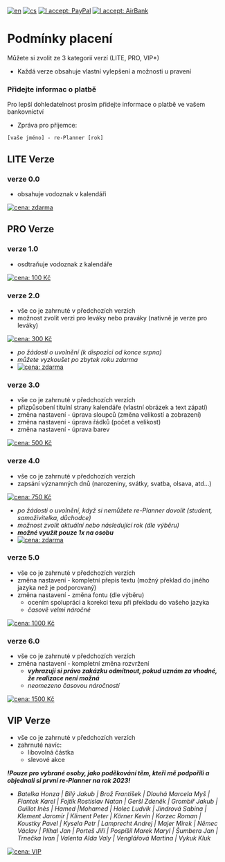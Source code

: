 [![en](https://img.shields.io/badge/lang-en-red.svg)](https://github.com/PepikVaio/reMarkable_re-Planner/blob/main/.github/PAYMENT.md)
[![cs](https://img.shields.io/badge/lang-cs-springgreen.svg)](https://github.com/PepikVaio/reMarkable_re-Planner/blob/main/.language_cs/PAYMENT.cs.md)
[![I accept: PayPal](https://img.shields.io/badge/accept-PayPal-blue)](http://paypal.me/josefwajsar)
[![I accept: AirBank](https://img.shields.io/badge/accept-AirBankBank-green)](https://www.airbank.cz/)


# Podmínky placení

Můžete si zvolit ze 3 kategorií verzí (LITE, PRO, VIP*)
* Každá verze obsahuje vlastní vylepšení a možnosti u pravení

### Přidejte informac o platbě
Pro lepší dohledatelnost prosím přidejte informace o platbě ve vašem bankovnictví
* Zpráva pro příjemce:
```
[vaše jméno] - re-Planner [rok]
```


## LITE Verze

### verze 0.0
* obsahuje vodoznak v kalendáři

[![cena: zdarma](https://img.shields.io/badge/cena:-zdarma-green)](https://github.com/PepikVaio/reMarkable_re-Planner/releases)

## PRO Verze

### verze 1.0
* osdtraňuje vodoznak z kalendáře

[![cena: 100 Kč](https://img.shields.io/badge/cena:-100_Kč-green)](https://github.com/PepikVaio/reMarkable_re-Planner/blob/main/.github/PAYMENT_Currency/K%C4%8D/100%20K%C4%8D.png)

### verze 2.0
* vše co je zahrnuté v předchozích verzích
* možnost zvolit verzi pro leváky nebo praváky (nativně je verze pro leváky)

[![cena: 300 Kč](https://img.shields.io/badge/cena:-300_Kč-green)](https://github.com/PepikVaio/reMarkable_re-Planner/blob/main/.github/PAYMENT_Currency/K%C4%8D/300%20K%C4%8D.png)

  * *po žádosti o uvolnění (k dispozici od konce srpna)*
  * *můžete vyzkoušet po zbytek roku zdarma*
  * [![cena: zdarma](https://img.shields.io/badge/cena:-zdarma-green)](mailto:Wajsar.Josef@hotmail.com?subject=re-Planner%20(akce%20konec%20srpna)&body=Dobrý%20den%20pane%20Wajsare,%0Avyužívám%20akci%20(k%20dispozici%20od%20konce%20srpna).%0A%0AProsím%20o%20zaslání%20re-Planneru%20(verze%202.0)%20na%20zbývající%20období%20roku.%0AMám%20zájem%20o%20verzi%20pro%20%5Bdoplňte%20-%20leváky,%20praváky%5D.%0A%0AVelice%20děkuji%20s%20pozdravem%20%5Bdoplňte%5D.)

### verze 3.0
* vše co je zahrnuté v předchozích verzích
* přizpůsobení titulní strany kalendáře (vlastní obrázek a text zápatí)
* změna nastavení - úprava sloupců (změna velikostí a zobrazení)
* změna nastavení - úprava řádků (počet a velikost)
* změna nastavení - úprava barev

[![cena: 500 Kč](https://img.shields.io/badge/cena:-500_Kč-green)](https://github.com/PepikVaio/reMarkable_re-Planner/blob/main/.github/PAYMENT_Currency/K%C4%8D/500%20K%C4%8D.png)

### verze 4.0
* vše co je zahrnuté v předchozích verzích
* zapsání významných dnů (narozeniny, svátky, svatba, olsava, atd...)

[![cena: 750 Kč](https://img.shields.io/badge/cena:-750_Kč-green)](https://github.com/PepikVaio/reMarkable_re-Planner/blob/main/.github/PAYMENT_Currency/K%C4%8D/750%20K%C4%8D.png)

  * *po žádosti o uvolnění, když si nemůžete re-Planner dovolit (student, samoživitelka, důchodce)*
  * *možnost zvolit aktuální nebo následující rok (dle výběru)*
  * ***možné využít pouze 1x na osobu***
  * [![cena: zdarma](https://img.shields.io/badge/cena:-zdarma-green)](mailto:Wajsar.Josef@hotmail.com?subject=re-Planner%20(akce%20student,%20samoživitelka,%20důchodce)&body=Dobrý%20den%20pane%20Wajsare,%0Avyužívám%20akci%20(student,%20samoživitelka,%20důchodce).%0A%0AProsím%20o%20kontaktování,%20abychom%20se%20mohli%20domluvit%20na%20úpravách.%0AAno,%20vím,%20že%20akce%20se%20dá%20využít%20pouze%201x%20na%20osobu.%0A%0AVelice%20děkuji%20s%20pozdravem%20%5Bdoplňte%5D.)



### verze 5.0
* vše co je zahrnuté v předchozích verzích
* změna nastavení - kompletní přepis textu (možný překlad do jiného jazyka než je podporovaný)
* změna nastavení - změna fontu (dle výběru)
  * ocením spolupráci a korekci texu při překladu do vašeho jazyka
  * *časově velmi náročné*

[![cena: 1000 Kč](https://img.shields.io/badge/cena:-1000_Kč-green)](https://github.com/PepikVaio/reMarkable_re-Planner/blob/main/.github/PAYMENT_Currency/K%C4%8D/1000%20K%C4%8D.png)

### verze 6.0
* vše co je zahrnuté v předchozích verzích
* změna nastavení - kompletní změna rozvržení
  * ***vyhrazuji si právo zakázku odmítnout, pokud uznám za vhodné, že realizace není možná***
  * *neomezeno časovou náročností*

[![cena: 1500 Kč](https://img.shields.io/badge/cena:-1500_Kč-green)](https://github.com/PepikVaio/reMarkable_re-Planner/blob/main/.github/PAYMENT_Currency/K%C4%8D/1500%20K%C4%8D.png)


## VIP Verze
* vše co je zahrnuté v předchozích verzích
* zahrnuté navíc:
  * libovolná částka
  * slevové akce

***!Pouze pro vybrané osoby, jako poděkování těm, kteří mě podpořili a objednali si první re-Planner na rok 2023!***
* *Batelka Honza | Bilý Jakub | Brož František | Dlouhá Marcela Myš | Fiantek Karel | Fojtik Rostislav Natan | Geršl Zdeněk | Grombíř Jakub | Guillot Inès | Hamed |Mohamed | Holec Ludvik | Jindrová Sabina | Klement Jaromír | Kliment Peter | Körner Kevin | Korzec Roman | Koustky Pavel | Kysela Petr | Lamprecht Andrej | Majer Mirek | Němec Václav | Plíhal Jan | Porteš Jiří | Pospíšil Marek Maryl | Šumbera Jan | Trnečka Ivan | Valenta Alda Valy | Venglářová Martina | Vykuk Kluk*

[![cena: VIP](https://img.shields.io/badge/cena:-V_I_P_*-yellow)](https://github.com/PepikVaio/reMarkable_re-Planner/blob/main/.github/PAYMENT_Currency/K%C4%8D/VIP.png)
